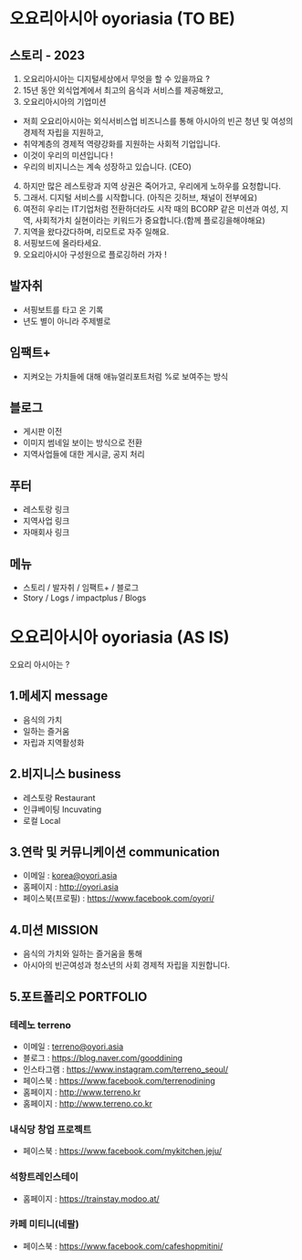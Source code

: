 # 오요리아시아 oyoriasia (TO BE)

## 스토리 - 2023

1. 오요리아시아는 디지털세상에서 무엇을 할 수 있을까요 ?
2. 15년 동안 외식업계에서 최고의 음식과 서비스를 제공해왔고,
3. 오요리아시아의 기업미션 
- 저희 오요리아시아는 외식서비스업 비즈니스를 통해  아시아의 빈곤 청년 및 여성의 경제적 자립을 지원하고,
- 취약계층의 경제적 역량강화를 지원하는 사회적 기업입니다.
- 이것이 우리의 미션입니다 !
- 우리의 비지니스는 계속 성장하고 있습니다. (CEO)
4. 하지만 많은 레스토랑과 지역 상권은 죽어가고, 우리에게 노하우를 요청합니다.
5. 그래서. 디지털 서비스를 시작합니다. (아직은 깃허브, 채널이 전부에요)
6. 여전히 우리는 IT기업처럼 전환하더라도 시작 때의 BCORP 같은 미션과 여성, 지역, 사회적가치 실현이라는 키워드가 중요합니다.(함께 플로깅을해야해요)
7. 지역을 왔다갔다하며, 리모트로 자주 일해요.
8. 서핑보드에 올라타세요.
9. 오요리아시아 구성원으로 플로깅하러 가자 !

## 발자취

- 서핑보트를 타고 온 기록
- 년도 별이 아니라 주제별로


## 임팩트+

- 지켜오는 가치들에 대해 애뉴얼리포트처럼 %로 보여주는 방식


## 블로그

- 게시판 이전
- 이미지 썸네일 보이는 방식으로 전환
- 지역사업들에 대한 게시글, 공지 처리

## 푸터
- 레스토랑 링크
- 지역사업 링크
- 자매회사 링크

## 메뉴
- 스토리  / 발자취  / 임팩트+ / 블로그
- Story  / Logs  / impactplus / Blogs



# 오요리아시아 oyoriasia (AS IS)
오요리 아시아는 ?

## 1.메세지 message
- 음식의 가치 
- 일하는 즐거움
- 자립과 지역활성화  

## 2.비지니스 business
- 레스토랑 Restaurant
- 인큐베이팅 Incuvating
- 로컬 Local

## 3.연락 및 커뮤니케이션 communication
- 이메일 : korea@oyori.asia
- 홈페이지 : http://oyori.asia
- 페이스북(프로필) : https://www.facebook.com/oyori/

## 4.미션 MISSION

- 음식의 가치와 일하는 즐거움을 통해 
- 아시아의 빈곤여성과 청소년의 사회 경제적 자립을 지원합니다.

## 5.포트폴리오 PORTFOLIO
### 테레노 terreno
- 이메일 : terreno@oyori.asia
- 블로그 : https://blog.naver.com/gooddining
- 인스타그램 : https://www.instagram.com/terreno_seoul/
- 페이스북 : https://www.facebook.com/terrenodining
- 홈페이지 : http://www.terreno.kr
- 홈페이지 : http://www.terreno.co.kr

### 내식당 창업 프로젝트
- 페이스북 : https://www.facebook.com/mykitchen.jeju/ 

### 석항트레인스테이
- 홈페이지 : https://trainstay.modoo.at/

### 카페 미티니(네팔)
- 페이스북 : https://www.facebook.com/cafeshopmitini/
